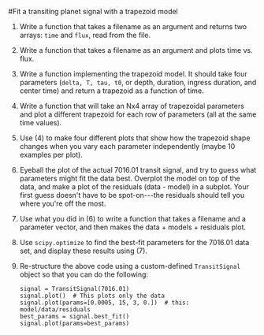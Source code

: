 #Fit a transiting planet signal with a trapezoid model


1.  Write a function that takes a filename as an argument and returns two
arrays: `time` and `flux`, read from the file.

2.  Write a function that takes a filename as an argument and plots time vs.
flux.  

3.  Write a function implementing the trapezoid model.  It should take four
parameters (`delta, T, tau, t0`, or depth, duration, ingress duration, and
    center time) and return a trapezoid as a function of time.  

4.  Write a function that will take an Nx4 array of trapezoidal parameters
and plot a different trapezoid for each row of parameters (all at the same
   time values).

5.  Use (4) to make four different plots that show how the trapezoid shape
changes when you vary each parameter independently (maybe 10 examples per
    plot).

6.  Eyeball the plot of the actual 7016.01 transit signal, and try to guess
what parameters might fit the data best.  Overplot the model on top of the
data, and make a plot of the residuals (data - model) in a subplot.  Your
first guess doesn't have to be spot-on---the residuals should tell you where
you're off the most.

7.  Use what you did in (6) to write a function that takes a filename and a
parameter vector, and then makes the data + models + residuals plot.

8.  Use `scipy.optimize` to find the best-fit parameters for the 7016.01
data set, and display these results using (7).

9.  Re-structure the above code using a custom-defined `TransitSignal`
object so that you can do the following:

        signal = TransitSignal(7016.01)
        signal.plot()  # This plots only the data
        signal.plot(params=[0.0005, 15, 3, 0.])  # this: model/data/residuals
        best_params = signal.best_fit()
        signal.plot(params=best_params)

